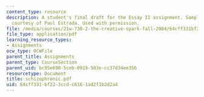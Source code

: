 ```yaml
---
content_type: resource
description: A student's final draft for the Essay II assignment. Sample student essay
  courtesy of Paul Estrada. Used with permission.
file: /media/courses/21w-730-2-the-creative-spark-fall-2004/64cff331bf223ccdc6161ad2f1b2d2a4_schizophrenic.pdf
file_type: application/pdf
learning_resource_types:
- Assignments
ocw_type: OCWFile
parent_title: Assignments
parent_type: CourseSection
parent_uid: bc95e690-5ceb-0919-503e-cc37d34ee356
resourcetype: Document
title: schizophrenic.pdf
uid: 64cff331-bf22-3ccd-c616-1ad2f1b2d2a4
---
```

